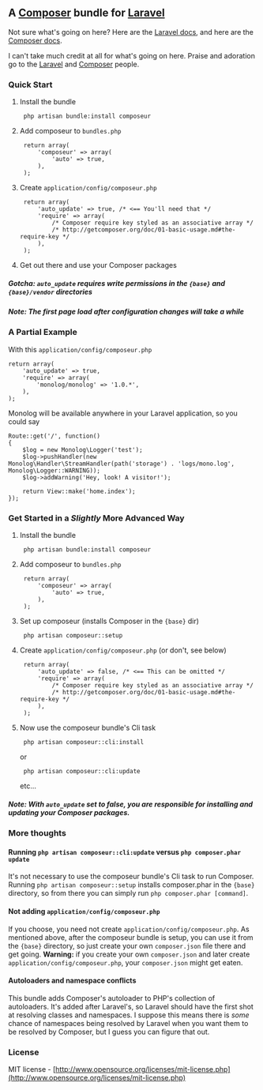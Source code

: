 ## A [Composer](http://getcomposer.org/) bundle for [Laravel](http://laravel.com/)

Not sure what's going on here? Here are the [Laravel docs](http://laravel.com/docs), and here are the [Composer docs](http://getcomposer.org/doc/).

I can't take much credit at all for what's going on here. Praise and adoration go to the [Laravel](http://laravel.com/) and [Composer](http://getcomposer.org/) people.

### Quick Start

1. Install the bundle

        php artisan bundle:install composeur

1. Add composeur to ```bundles.php```

        return array(
            'composeur' => array(
            	'auto' => true,
            ),
        );

1. Create ```application/config/composeur.php```

        return array(
        	'auto_update' => true, /* <== You'll need that */
        	'require' => array(
        		/* Composer require key styled as an associative array */
        		/* http://getcomposer.org/doc/01-basic-usage.md#the-require-key */
        	),
        );

1. Get out there and use your Composer packages

##### Gotcha: ```auto_update``` requires write permissions in the ```{base}``` and ```{base}/vendor``` directories

##### Note:   The first page load after configuration changes will take a while

### A Partial Example

With this ```application/config/composeur.php```

    return array(
        'auto_update' => true,
        'require' => array(
            'monolog/monolog' => '1.0.*',
        ),
    );

Monolog will be available anywhere in your Laravel application, so you could say

    Route::get('/', function()
    {
        $log = new Monolog\Logger('test');
        $log->pushHandler(new Monolog\Handler\StreamHandler(path('storage') . 'logs/mono.log', Monolog\Logger::WARNING));
        $log->addWarning('Hey, look! A visitor!');

        return View::make('home.index');
    });

### Get Started in a *Slightly* More Advanced Way

1. Install the bundle

        php artisan bundle:install composeur

1. Add composeur to ```bundles.php```

        return array(
            'composeur' => array(
            	'auto' => true,
            ),
        );

1. Set up composeur (installs Composer in the ```{base}``` dir)

        php artisan composeur::setup

1. Create ```application/config/composeur.php``` (or don't, see below)

        return array(
        	'auto_update' => false, /* <== This can be omitted */
        	'require' => array(
        		/* Composer require key styled as an associative array */
        		/* http://getcomposer.org/doc/01-basic-usage.md#the-require-key */
        	),
        );

1. Now use the composeur bundle's Cli task

        php artisan composeur::cli:install

    or

        php artisan composeur::cli:update

    etc...

##### Note: With ```auto_update``` set to false, you are responsible for installing and updating your Composer packages.

### More thoughts

#### Running ```php artisan composeur::cli:update``` versus ```php composer.phar update```

It's not necessary to use the composeur bundle's Cli task to run Composer. Running ```php artisan composeur::setup``` installs composer.phar in the ```{base}``` directory, so from there you can simply run ```php composer.phar [command]```.

#### Not adding ```application/config/composeur.php```

If you choose, you need not create ```application/config/composeur.php```. As mentioned above, after the composeur bundle is setup, you can use it from the ```{base}``` directory, so just create your own ```composer.json``` file there and get going. **Warning:** if you create your own ```composer.json``` and later create ```application/config/composeur.php```, your ```composer.json``` might get eaten.

#### Autoloaders and namespace conflicts

This bundle adds Composer's autoloader to PHP's collection of autoloaders. It's added after Laravel's, so Laravel should have the first shot at resolving classes and namespaces. I suppose this means there is *some* chance of namespaces being resolved by Laravel when you want them to be resolved by Composer, but I guess you can figure that out.

### License

MIT license - [http://www.opensource.org/licenses/mit-license.php](http://www.opensource.org/licenses/mit-license.php)
